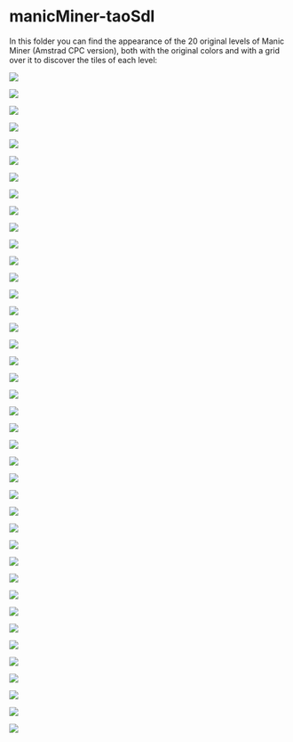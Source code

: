 # manicMiner-taoSdl

In this folder you can find the appearance of the 20 original levels of
Manic Miner (Amstrad CPC version), both with the original colors and
with a grid over it to discover the tiles of each level:

![](manicMiner-Level01-grid.png)

![](manicMiner-Level01.png)

![](manicMiner-Level02-grid.png)

![](manicMiner-Level02.png)

![](manicMiner-Level03-grid.png)

![](manicMiner-Level03.png)

![](manicMiner-Level04-grid.png)

![](manicMiner-Level04.png)

![](manicMiner-Level05-grid.png)

![](manicMiner-Level05.png)

![](manicMiner-Level06-grid.png)

![](manicMiner-Level06.png)

![](manicMiner-Level07-grid.png)

![](manicMiner-Level07.png)

![](manicMiner-Level08-grid.png)

![](manicMiner-Level08.png)

![](manicMiner-Level09-grid.png)

![](manicMiner-Level09.png)

![](manicMiner-Level10-grid.png)

![](manicMiner-Level10.png)

![](manicMiner-Level11-grid.png)

![](manicMiner-Level11.png)

![](manicMiner-Level12-grid.png)

![](manicMiner-Level12.png)

![](manicMiner-Level13-grid.png)

![](manicMiner-Level13.png)

![](manicMiner-Level14-grid.png)

![](manicMiner-Level14.png)

![](manicMiner-Level15-grid.png)

![](manicMiner-Level15.png)

![](manicMiner-Level16-grid.png)

![](manicMiner-Level16.png)

![](manicMiner-Level17-grid.png)

![](manicMiner-Level17.png)

![](manicMiner-Level18-grid.png)

![](manicMiner-Level18.png)

![](manicMiner-Level19-grid.png)

![](manicMiner-Level19.png)

![](manicMiner-Level20-grid.png)

![](manicMiner-Level20.png)


